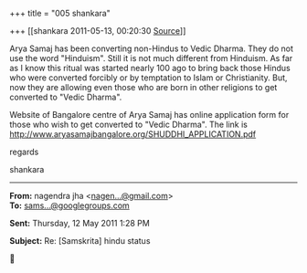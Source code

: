+++
title = "005 shankara"

+++
[[shankara	2011-05-13, 00:20:30 [Source](https://groups.google.com/g/samskrita/c/RcK3Z3K5NVY)]]



Arya Samaj has been converting non-Hindus to Vedic Dharma. They do not use the word "Hinduism". Still it is not much different from Hinduism. As far as I know this ritual was started nearly 100 ago to bring back those Hindus who were converted forcibly or by temptation to Islam or Christianity. But, now they are allowing even those who are born in other religions to get converted to "Vedic Dharma".

  

Website of Bangalore centre of Arya Samaj has online application form for those who wish to get converted to "Vedic Dharma". The link is <http://www.aryasamajbangalore.org/SHUDDHI_APPLICATION.pdf>

  

regards  

shankara  

------------------------------------------------------------------------

**From:** nagendra jha \<[nagen...@gmail.com]()\>  
**To:** [sams...@googlegroups.com]()  

**Sent:** Thursday, 12 May 2011 1:28 PM

  
**Subject:** Re: \[Samskrita\] hindu status  



